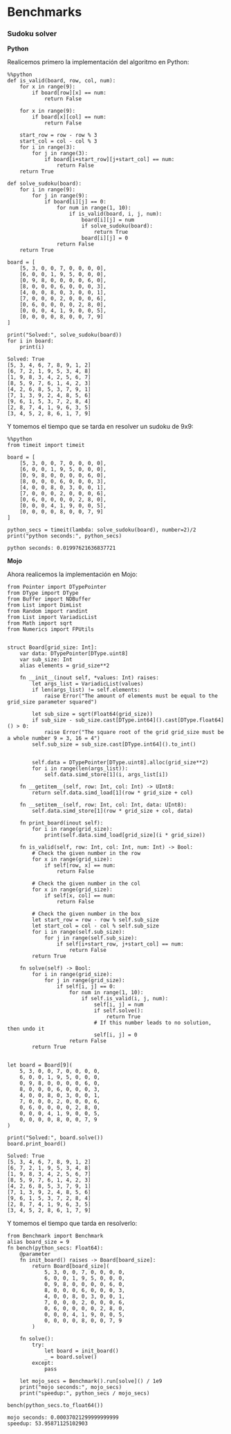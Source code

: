 # **Benchmarks**

### **Sudoku solver**

**Python**

Realicemos primero la implementación del algoritmo en Python:


```mojo
%%python
def is_valid(board, row, col, num):
    for x in range(9):
        if board[row][x] == num:
            return False

    for x in range(9):
        if board[x][col] == num:
            return False

    start_row = row - row % 3
    start_col = col - col % 3
    for i in range(3):
        for j in range(3):
            if board[i+start_row][j+start_col] == num:
                return False
    return True

def solve_sudoku(board):
    for i in range(9):
        for j in range(9):
            if board[i][j] == 0:
                for num in range(1, 10):
                    if is_valid(board, i, j, num):
                        board[i][j] = num
                        if solve_sudoku(board):
                            return True
                        board[i][j] = 0
                return False
    return True

board = [
    [5, 3, 0, 0, 7, 0, 0, 0, 0],
    [6, 0, 0, 1, 9, 5, 0, 0, 0],
    [0, 9, 8, 0, 0, 0, 0, 6, 0],
    [8, 0, 0, 0, 6, 0, 0, 0, 3],
    [4, 0, 0, 8, 0, 3, 0, 0, 1],
    [7, 0, 0, 0, 2, 0, 0, 0, 6],
    [0, 6, 0, 0, 0, 0, 2, 8, 0],
    [0, 0, 0, 4, 1, 9, 0, 0, 5],
    [0, 0, 0, 0, 8, 0, 0, 7, 9]
]

print("Solved:", solve_sudoku(board))
for i in board:
    print(i)
```

    Solved: True
    [5, 3, 4, 6, 7, 8, 9, 1, 2]
    [6, 7, 2, 1, 9, 5, 3, 4, 8]
    [1, 9, 8, 3, 4, 2, 5, 6, 7]
    [8, 5, 9, 7, 6, 1, 4, 2, 3]
    [4, 2, 6, 8, 5, 3, 7, 9, 1]
    [7, 1, 3, 9, 2, 4, 8, 5, 6]
    [9, 6, 1, 5, 3, 7, 2, 8, 4]
    [2, 8, 7, 4, 1, 9, 6, 3, 5]
    [3, 4, 5, 2, 8, 6, 1, 7, 9]


Y tomemos el tiempo que se tarda en resolver un sudoku de 9x9:


```mojo
%%python
from timeit import timeit

board = [
    [5, 3, 0, 0, 7, 0, 0, 0, 0],
    [6, 0, 0, 1, 9, 5, 0, 0, 0],
    [0, 9, 8, 0, 0, 0, 0, 6, 0],
    [8, 0, 0, 0, 6, 0, 0, 0, 3],
    [4, 0, 0, 8, 0, 3, 0, 0, 1],
    [7, 0, 0, 0, 2, 0, 0, 0, 6],
    [0, 6, 0, 0, 0, 0, 2, 8, 0],
    [0, 0, 0, 4, 1, 9, 0, 0, 5],
    [0, 0, 0, 0, 8, 0, 0, 7, 9]
]

python_secs = timeit(lambda: solve_sudoku(board), number=2)/2
print("python seconds:", python_secs)
```

    python seconds: 0.01997621636837721


**Mojo**

Ahora realicemos la implementación en Mojo:


```mojo
from Pointer import DTypePointer
from DType import DType
from Buffer import NDBuffer
from List import DimList
from Random import randint
from List import VariadicList
from Math import sqrt
from Numerics import FPUtils


struct Board[grid_size: Int]:
    var data: DTypePointer[DType.uint8]
    var sub_size: Int
    alias elements = grid_size**2

    fn __init__(inout self, *values: Int) raises:
        let args_list = VariadicList(values)
        if len(args_list) != self.elements:
            raise Error("The amount of elements must be equal to the grid_size parameter squared")

        let sub_size = sqrt(Float64(grid_size))
        if sub_size - sub_size.cast[DType.int64]().cast[DType.float64]() > 0:
            raise Error("The square root of the grid grid_size must be a whole number 9 = 3, 16 = 4")
        self.sub_size = sub_size.cast[DType.int64]().to_int()


        self.data = DTypePointer[DType.uint8].alloc(grid_size**2)
        for i in range(len(args_list)):
            self.data.simd_store[1](i, args_list[i])

    fn __getitem__(self, row: Int, col: Int) -> UInt8:
        return self.data.simd_load[1](row * grid_size + col)

    fn __setitem__(self, row: Int, col: Int, data: UInt8):
        self.data.simd_store[1](row * grid_size + col, data)

    fn print_board(inout self):
        for i in range(grid_size):
            print(self.data.simd_load[grid_size](i * grid_size))

    fn is_valid(self, row: Int, col: Int, num: Int) -> Bool:
        # Check the given number in the row
        for x in range(grid_size):
            if self[row, x] == num:
                return False

        # Check the given number in the col
        for x in range(grid_size):
            if self[x, col] == num:
                return False

        # Check the given number in the box
        let start_row = row - row % self.sub_size
        let start_col = col - col % self.sub_size
        for i in range(self.sub_size):
            for j in range(self.sub_size):
                if self[i+start_row, j+start_col] == num:
                    return False
        return True

    fn solve(self) -> Bool:
        for i in range(grid_size):
            for j in range(grid_size):
                if self[i, j] == 0:
                    for num in range(1, 10):
                        if self.is_valid(i, j, num):
                            self[i, j] = num
                            if self.solve():
                                return True
                            # If this number leads to no solution, then undo it
                            self[i, j] = 0
                    return False
        return True


let board = Board[9](
    5, 3, 0, 0, 7, 0, 0, 0, 0,
    6, 0, 0, 1, 9, 5, 0, 0, 0,
    0, 9, 8, 0, 0, 0, 0, 6, 0,
    8, 0, 0, 0, 6, 0, 0, 0, 3,
    4, 0, 0, 8, 0, 3, 0, 0, 1,
    7, 0, 0, 0, 2, 0, 0, 0, 6,
    0, 6, 0, 0, 0, 0, 2, 8, 0,
    0, 0, 0, 4, 1, 9, 0, 0, 5,
    0, 0, 0, 0, 8, 0, 0, 7, 9
)

print("Solved:", board.solve())
board.print_board()
```

    Solved: True
    [5, 3, 4, 6, 7, 8, 9, 1, 2]
    [6, 7, 2, 1, 9, 5, 3, 4, 8]
    [1, 9, 8, 3, 4, 2, 5, 6, 7]
    [8, 5, 9, 7, 6, 1, 4, 2, 3]
    [4, 2, 6, 8, 5, 3, 7, 9, 1]
    [7, 1, 3, 9, 2, 4, 8, 5, 6]
    [9, 6, 1, 5, 3, 7, 2, 8, 4]
    [2, 8, 7, 4, 1, 9, 6, 3, 5]
    [3, 4, 5, 2, 8, 6, 1, 7, 9]


Y tomemos el tiempo que tarda en resolverlo:


```mojo
from Benchmark import Benchmark
alias board_size = 9 
fn bench(python_secs: Float64):
    @parameter
    fn init_board() raises -> Board[board_size]:
        return Board[board_size](
            5, 3, 0, 0, 7, 0, 0, 0, 0,
            6, 0, 0, 1, 9, 5, 0, 0, 0,
            0, 9, 8, 0, 0, 0, 0, 6, 0,
            8, 0, 0, 0, 6, 0, 0, 0, 3,
            4, 0, 0, 8, 0, 3, 0, 0, 1,
            7, 0, 0, 0, 2, 0, 0, 0, 6,
            0, 6, 0, 0, 0, 0, 2, 8, 0,
            0, 0, 0, 4, 1, 9, 0, 0, 5,
            0, 0, 0, 0, 8, 0, 0, 7, 9
        )

    fn solve():
        try:
            let board = init_board()
            _ = board.solve()
        except:
            pass

    let mojo_secs = Benchmark().run[solve]() / 1e9
    print("mojo seconds:", mojo_secs)
    print("speedup:", python_secs / mojo_secs)

bench(python_secs.to_float64())
```

    mojo seconds: 0.00037021299999999999
    speedup: 53.95871125102903

